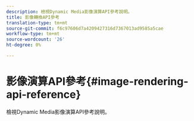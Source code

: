 ```yaml
---
description: 檢視Dynamic Media影像演算API參考說明。
title: 影像轉換API參考
translation-type: tm+mt
source-git-commit: f6c97606d7a4209427316d7367013ad9585a5cae
workflow-type: tm+mt
source-wordcount: '26'
ht-degree: 0%

---
```



# 影像演算API參考{#image-rendering-api-reference}

檢視Dynamic Media影像演算API參考說明。


